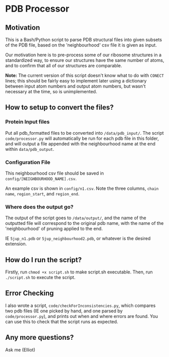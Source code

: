 # PDB Processor

## Motivation

This is a Bash/Python script to parse PDB structural
files into given subsets of the PDB file, based on the 'neighbourhood' csv
file it is given as input.

Our motivation here is to pre-process some of our ribosome structures in
a standardized way, to ensure our structures have the same number of atoms,
and to confirm that all of our structures are comparable.

**Note:** The current version of this script doesn't know what to do with
`CONECT` lines; this should be fairly easy to implement later using a dictionary
between input atom numbers and output atom numbers, but wasn't necessary at the time,
so is unimplemented.

## How to setup to convert the files?

### Protein Input files

Put all pdb_formatted files to be converted into `/data/pdb_input/`. The script
`code/processor.py` will automatically be run for each pdb file in this folder,
and will output a file appended with the neighbourhood name at the end within
`data/pdb_output`.

### Configuration File

This neighbourhood csv file should be saved in `config/[NEIGHBOURHOOD_NAME].csv`.

An example csv is shown in `config/n1.csv`. Note the three columns,
`chain name`, `region_start`, and `region_end`.

### Where does the output go?

The output of the script goes to `/data/output/`, and the name of the
outputted file will correspond to the original pdb name, with the name of the
'neighbourhood' of pruning applied to the end.

IE `5jup_n1.pdb` or `5jup_neighbourhood2.pdb`, or whatever is the desired extension.

## How do I run the script?

Firstly, run `chmod +x script.sh` to make script.sh executable.
Then, run `./script.sh` to execute the script.

## Error Checking

I also wrote a script, `code/checkForInconsistencies.py`, which compares two
pdb files (IE one picked by hand, and one parsed by `code/processor.py`), and
prints out when and where errors are found. You can use this to check that the
script runs as expected.

## Any more questions?

Ask me (Elliot)
